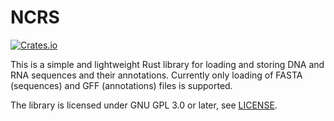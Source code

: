 NCRS
====

[![Crates.io](https://img.shields.io/crates/v/ncrs.svg)](https://crates.io/crates/ncrs)

This is a simple and lightweight Rust library for loading and storing DNA and
RNA sequences and their annotations. Currently only loading of FASTA
(sequences) and GFF (annotations) files is supported.

The library is licensed under GNU GPL 3.0 or later, see [LICENSE](/LICENSE).
